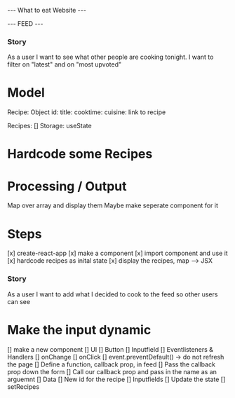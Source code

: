 --- What to eat Website ---

--- FEED ---

### Story

As a user I want to see what other people are cooking tonight. I want to filter on "latest" and on "most upvoted"

# Model

Recipe: Object
id:
title:
cooktime:
cuisine:
link to recipe

Recipes: []
Storage: useState

# Hardcode some Recipes

# Processing / Output

Map over array and display them
Maybe make seperate component for it

# Steps

[x] create-react-app
[x] make a component
[x] import component and use it
[x] hardcode recipes as inital state
[x] display the recipes, map --> JSX

### Story

As a user I want to add what I decided to cook to the feed so other users can see

# Make the input dynamic

[] make a new component
[] UI
[] Button
[] Inputfield
[] Eventlisteners & Handlers
[] onChange
[] onClick
[] event.preventDefault() -> do not refresh the page
[] Define a function, callback prop, in feed
[] Pass the callback prop down the form
[] Call our callback prop and pass in the name as an arguemnt
[] Data
[] New id for the recipe
[] Inputfields
[] Update the state
[] setRecipes
